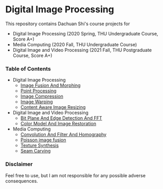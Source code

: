 # Digital Image Processing

This repository contains Dachuan Shi's course projects for
- Digital Image Processing (2020 Spring, THU Undergraduate Course, Score A+)
- Media Computing (2020 Fall, THU Undergraduate Course)
- Digital Image and Video Processing (2021 Fall, THU Postgraduate Course, Score A+)


### Table of Contents
- Digital Image Processing
  - [Image Fusion And Morphing](./Image%20Fusion%20And%20Morphing)
  - [Point Processing](./Point%20Processing/README.md)
  - [Image Compression](./Image%20Compression/README.md)
  - [Image Warping](./Image%20Warping/README.md)
  - [Content Aware Image Resizing](./Content%20Aware%20Image%20Resizing/README.md)
- Digital Image and Video Processing
  - [Bit Plane And Edge Detection And FFT](./Bit%20Plane%20And%20Edge%20Detection%20And%20FFT/PS1_Filtering.ipynb)
  - [Color Model And Image Restoration](./Color%20Model%20And%20Image%20Restoration/Tutorial_2.ipynb)
- Media Computing
  - [Convolution And Filter And Homography](./Convolution%20And%20Filter%20And%20Homography/hw1.ipynb)
  - [Poisson image fusion](./Poisson%20image%20fusion/hw2.ipynb)
  - [Texture Synthesis](./Texture%20Synthesis/report.md)
  - [Seam Carving](./Seam%20Carving/report.md)


### Disclaimer
Feel free to use, but I am not responsible for any possible adverse consequences. 